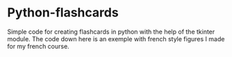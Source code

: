 # Python-flashcards
Simple code for creating flashcards in python with the help of the tkinter module. The code down here is an exemple with french style figures I made for my french course.
